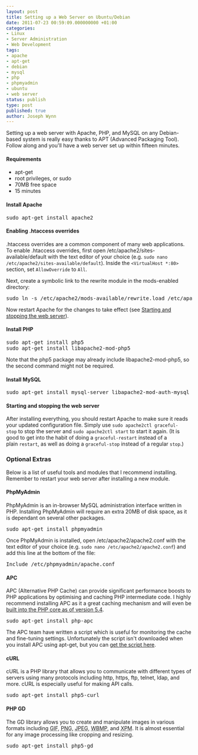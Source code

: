 ```yaml
---
layout: post
title: Setting up a Web Server on Ubuntu/Debian
date: 2011-07-23 00:59:09.000000000 +01:00
categories:
- Linux
- Server Administration
- Web Development
tags:
- apache
- apt-get
- debian
- mysql
- php
- phpmyadmin
- ubuntu
- web server
status: publish
type: post
published: true
author: Joseph Wynn
---
```


Setting up a web server with Apache, PHP, and MySQL on any Debian-based system is really easy thanks to APT (Advanced Packaging Tool). Follow along and you'll have a web server set up within fifteen minutes.<!--more-->

#### Requirements

*   apt-get
*   root privileges, or sudo
*   70MB free space
*   15 minutes

#### Install Apache

<pre>sudo apt-get install apache2</pre>

#### Enabling .htaccess overrides

.htaccess overrides are a common component of many web applications. To enable .htaccess overrides, first open /etc/apache2/sites-available/default with the text editor of your choice (e.g. `sudo nano /etc/apache2/sites-available/default`). Inside the `<VirtualHost *:80>` section, set `AllowOverride` to `All`.

Next, create a symbolic link to the rewrite module in the mods-enabled directory:

<pre>sudo ln -s /etc/apache2/mods-available/rewrite.load /etc/apache2/mods-enabled/rewrite.load</pre>

Now restart Apache for the changes to take effect (see [Starting and stopping the web server](#starting-and-stopping-the-web-server)).

#### Install PHP

<pre>sudo apt-get install php5
sudo apt-get install libapache2-mod-php5</pre>

Note that the php5 package may already include libapache2-mod-php5, so the second command might not be required.

#### Install MySQL

<pre>sudo apt-get install mysql-server libapache2-mod-auth-mysql php5-mysql</pre>

#### Starting and stopping the web server

After installing everything, you should restart Apache to make sure it reads your updated configuration file. Simply use `sudo apache2ctl graceful-stop` to stop the server and `sudo apache2ctl start` to start it again. (It is good to get into the habit of doing a `graceful-restart` instead of a plain `restart`, as well as doing a `graceful-stop` instead of a regular `stop`.)

### Optional Extras

Below is a list of useful tools and modules that I recommend installing. Remember to restart your web server after installing a new module.

#### PhpMyAdmin

PhpMyAdmin is an in-browser MySQL administration interface written in PHP. Installing PhpMyAdmin will require an extra 20MB of disk space, as it is dependant on several other packages.

<pre>sudo apt-get install phpmyadmin</pre>

Once PhpMyAdmin is installed, open /etc/apache2/apache2.conf with the text editor of your choice (e.g. `sudo nano /etc/apache2/apache2.conf`) and add this line at the bottom of the file:

<pre>Include /etc/phpmyadmin/apache.conf</pre>

#### APC

APC (Alternative PHP Cache) can provide significant performance boosts to PHP applications by optimising and caching PHP intermediate code. I highly recommend installing APC as it a great caching mechanism and will even be [built into the PHP core as of version 5.4](http://en.wikipedia.org/wiki/List_of_PHP_accelerators#Alternative_PHP_Cache_.28APC.29).

<pre>sudo apt-get install php-apc</pre>

The APC team have written a script which is useful for monitoring the cache and fine-tuning settings. Unfortunately the script isn't downloaded when you install APC using apt-get, but you can [get the script here](http://pastebin.com/GKSyafs1).

#### cURL

cURL is a PHP library that allows you to communicate with different types of servers using many protocols including http, https, ftp, telnet, ldap, and more. cURL is especially useful for making API calls.

<pre>sudo apt-get install php5-curl</pre>

#### PHP GD

The GD library allows you to create and manipulate images in various formats including <acronym title="Graphic Interchange Format">GIF</acronym>, <acronym title="Portable Network Graphics">PNG</acronym>, <acronym title="Joint Photographic Experts Group">JPEG</acronym>, <acronym title="Wireless Bitmap">WBMP</acronym>, and <acronym title="X PixMap">XPM</acronym>. It is almost essential for any image processing like cropping and resizing.

<pre>sudo apt-get install php5-gd</pre>
